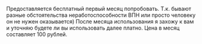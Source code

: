Предоставляется бесплатный первый месяц попробовать. Т.к. бывают разные обстоятельства неработоспособности ВПН или просто человеку он не нужен оказывается)
После месяца использования я захожу к вам и уточняю будете ли вы использовать далее платно. Цена в месяц составляет 100 рублей.